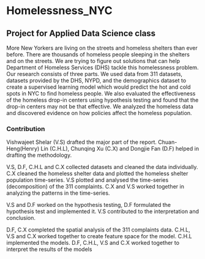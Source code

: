 # Homelessness_NYC
## Project for Applied Data Science class

More New Yorkers are living on the streets and homeless shelters than ever before. There are thousands of homeless people sleeping in the shelters and on the streets. We are trying to figure out solutions that can help Department of Homeless Services (DHS) tackle this homelessness problem. Our research consists of three parts. We used data from 311 datasets, datasets provided by the DHS, NYPD, and the demographics dataset to create a supervised learning model which would predict the hot and cold spots in NYC to find homeless people. We also evaluated the effectiveness of the homeless drop-in centers using hypothesis testing and found that the drop-in centers may not be that effective. We analyzed the homeless data and discovered evidence on how policies affect the homeless population.

### Contribution 

Vishwajeet Shelar (V.S) drafted the major part of the report. Chuan-Heng(Henry) Lin (C.H.L), Chunqing Xu (C.X) and Dongjie Fan (D.F) helped in drafting the methodology.

V.S, D.F, C.H.L and C.X collected datasets and cleaned the data individually. C.X cleaned the homeless shelter data and plotted the homeless shelter population time-series. V.S plotted and analysed the time-series (decomposition) of the 311 complaints. C.X and V.S worked together in analyzing the patterns in the time-series.

V.S and D.F worked on the hypothesis testing, D.F formulated the hypothesis test and implemented it. V.S contributed to the interpretation and conclusion.

D.F, C.X completed the spatial analysis of the 311 complaints data. C.H.L, V.S and C.X worked together to create feature space for the model. C.H.L implemented the models. D.F, C.H.L, V.S and C.X worked together to interpret the results of the models
